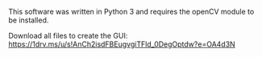 
This software was written in Python 3 and requires the openCV module to be installed.

Download all files to create the GUI:  https://1drv.ms/u/s!AnCh2isdFBEugvgiTFld_0DegOptdw?e=OA4d3N
